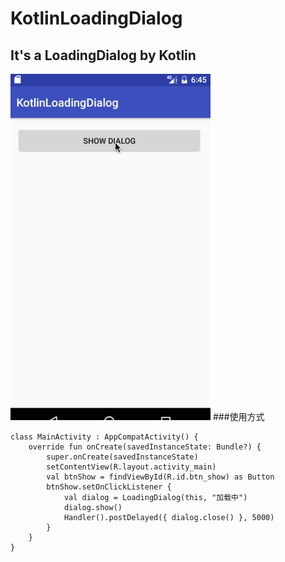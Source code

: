# KotlinLoadingDialog
## It's a LoadingDialog by Kotlin

![gif](https://github.com/guangzq/KotlinLoadingDialog/blob/master/app/src/main/java/com/zqg/kotlin/loading.gif)
###使用方式
```
class MainActivity : AppCompatActivity() {
    override fun onCreate(savedInstanceState: Bundle?) {
        super.onCreate(savedInstanceState)
        setContentView(R.layout.activity_main)
        val btnShow = findViewById(R.id.btn_show) as Button
        btnShow.setOnClickListener {
            val dialog = LoadingDialog(this, "加载中")
            dialog.show()
            Handler().postDelayed({ dialog.close() }, 5000)
        }
    }
}
```
